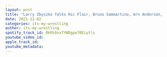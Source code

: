 ```yaml
---
layout: post
title: "Larry Zbyszko Talks Ric Flair, Bruno Sammartino, Arn Anderson, Modern Wrestling & More"
date: 2021-12-02
categories: its-my-wrestling
author: its-my-wrestling
spotify_track_id: 0kMi0vx7YWDgpe70Eiytls
youtube_video_id: 
apple_track_id: 
youtube_metadata: 
---
```

